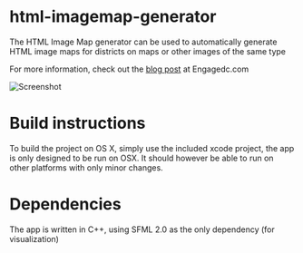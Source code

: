 html-imagemap-generator
=======================
The HTML Image Map generator can be used to automatically generate HTML image maps for districts on maps or other images of the same type

For more information, check out the [blog post](http://www.engagedc.com/2012/06/29/automatic-generation-of-image-maps/) at Engagedc.com

![Screenshot](http://www.engagedc.com/wp-content/uploads/2012/06/Screen-Shot-2012-06-26-at-20.23.40.png)

Build instructions
=======================
To build the project on OS X, simply use the included xcode project, the app is only designed to be run on OSX. It should however be able to run on other platforms with only minor changes.

Dependencies
=======================
The app is written in C++, using SFML 2.0 as the only dependency (for visualization)
